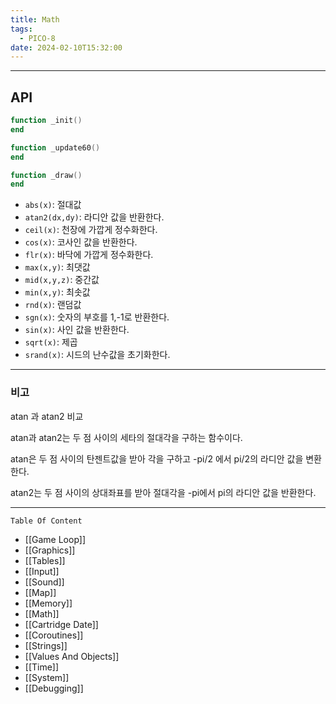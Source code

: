 ```yaml
---
title: Math
tags:
  - PICO-8
date: 2024-02-10T15:32:00
---
```

--- 

## API

```lua
function _init()
end

function _update60()
end

function _draw()
end
```

- `abs(x)`: 절대값
- `atan2(dx,dy)`: 라디안 값을 반환한다.
- `ceil(x)`: 천장에 가깝게 정수화한다.
- `cos(x)`: 코사인 값을 반환한다.
- `flr(x)`: 바닥에 가깝게 정수화한다.
- `max(x,y)`: 최댓값
- `mid(x,y,z)`: 중간값
- `min(x,y)`: 최솟값
- `rnd(x)`: 랜덤값
- `sgn(x)`: 숫자의 부호를 1,-1로 반환한다.
- `sin(x)`: 사인 값을 반환한다.
- `sqrt(x)`: 제곱
- `srand(x)`: 시드의 난수값을 초기화한다.

---

### 비고

atan 과 atan2 비교

atan과 atan2는 두 점 사이의 세타의 절대각을 구하는 함수이다.

atan은 두 점 사이의 탄젠트값을 받아 각을 구하고 -pi/2 에서 pi/2의 라디안 값을 변환한다.

atan2는 두 점 사이의 상대좌표를 받아 절대각을 -pi에서 pi의 라디안 값을 반환한다.

---

`Table Of Content`

- [[Game Loop]]
- [[Graphics]]
- [[Tables]]
- [[Input]]
- [[Sound]]
- [[Map]]
- [[Memory]]
- [[Math]]
- [[Cartridge Date]]
- [[Coroutines]]
- [[Strings]]
- [[Values And Objects]]
- [[Time]]
- [[System]]
- [[Debugging]]
